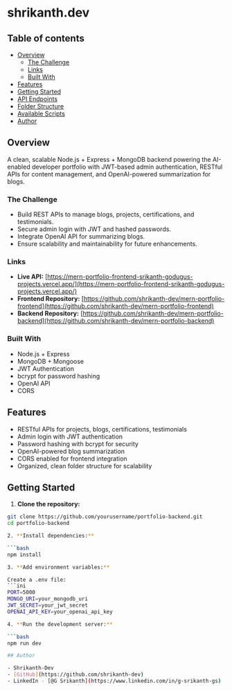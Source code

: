 # shrikanth.dev

## Table of contents

- [Overview](#overview)
  - [The Challenge](#the-challenge)
  - [Links](#links)
  - [Built With](#built-with)
- [Features](#features)
- [Getting Started](#getting-started)
- [API Endpoints](#api-endpoints)
- [Folder Structure](#folder-structure)
- [Available Scripts](#available-scripts)
- [Author](#author)

## Overview

A clean, scalable Node.js + Express + MongoDB backend powering the AI-enabled developer portfolio with JWT-based admin authentication, RESTful APIs for content management, and OpenAI-powered summarization for blogs.

### The Challenge

- Build REST APIs to manage blogs, projects, certifications, and testimonials.
- Secure admin login with JWT and hashed passwords.
- Integrate OpenAI API for summarizing blogs.
- Ensure scalability and maintainability for future enhancements.

### Links

- **Live API:** [https://mern-portfolio-frontend-srikanth-godugus-projects.vercel.app/](https://mern-portfolio-frontend-srikanth-godugus-projects.vercel.app/)
- **Frontend Repository:** [https://github.com/shrikanth-dev/mern-portfolio-frontend](https://github.com/shrikanth-dev/mern-portfolio-frontend)
- **Backend Repository:** [https://github.com/shrikanth-dev/mern-portfolio-backend](https://github.com/shrikanth-dev/mern-portfolio-backend)

### Built With

- Node.js + Express
- MongoDB + Mongoose
- JWT Authentication
- bcrypt for password hashing
- OpenAI API
- CORS

## Features

- RESTful APIs for projects, blogs, certifications, testimonials  
- Admin login with JWT authentication  
- Password hashing with bcrypt for security  
- OpenAI-powered blog summarization  
- CORS enabled for frontend integration  
- Organized, clean folder structure for scalability

## Getting Started

1. **Clone the repository:**

```bash
git clone https://github.com/yourusername/portfolio-backend.git
cd portfolio-backend

2. **Install dependencies:**

```bash
npm install

3. **Add environment variables:**

Create a .env file:
```ini
PORT=5000
MONGO_URI=your_mongodb_uri
JWT_SECRET=your_jwt_secret
OPENAI_API_KEY=your_openai_api_key

4. **Run the development server:**

```bash
npm run dev

## Author

- Shrikanth-Dev
- [GitHub](https://github.com/shrikanth-dev)
- LinkedIn - [@G Srikanth](https://www.linkedin.com/in/g-srikanth-gs)

